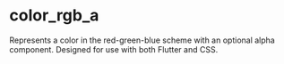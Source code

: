 # color_rgb_a

Represents a color in the red-green-blue scheme with an optional alpha component. Designed for use with both Flutter and CSS.